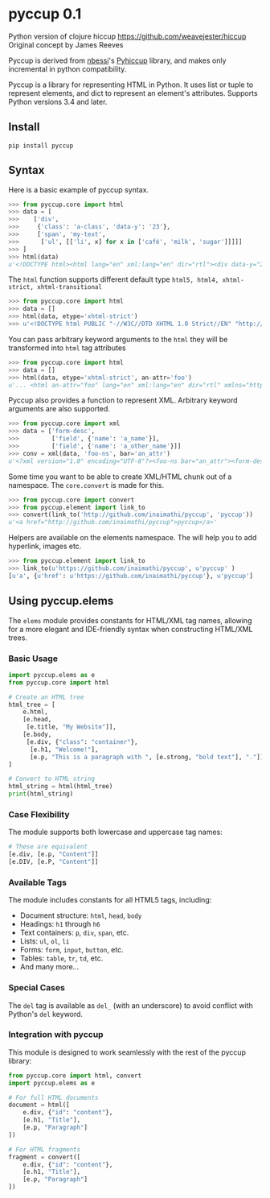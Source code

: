 # pyccup 0.1

Python version of clojure hiccup https://github.com/weavejester/hiccup
Original concept by James Reeves

Pyccup is derived from [nbessi](https://github.com/nbessi)'s [Pyhiccup](https://github.com/nbessi/pyhiccup) library, and makes only incremental in python compatibility.

Pyccup is a library for representing HTML in Python. It uses list or tuple
to represent elements, and dict to represent an element's attributes. Supports Python versions 3.4 and later.

## Install

```
pip install pyccup
```

## Syntax

Here is a basic example of pyccup syntax.

```python
>>> from pyccup.core import html
>>> data = [
>>>    ['div',
>>>     {'class': 'a-class', 'data-y': '23'},
>>>     ['span', 'my-text',
>>>      ['ul', [['li', x] for x in ['café', 'milk', 'sugar']]]]]
>>> ]
>>> html(data)
u'<!DOCTYPE html><html lang="en" xml:lang="en" dir="rtl"><div data-y="23" class="a-class"><span>my-text<ul><li>café<li>milk<li>sugar</ul></span></div></html>'
```

The `html` function supports different default type `html5, html4, xhtml-strict, xhtml-transitional`

```python
>>> from pyccup.core import html
>>> data = []
>>> html(data, etype='xhtml-strict')
>>> u'<!DOCTYPE html PUBLIC "-//W3C//DTD XHTML 1.0 Strict//EN" "http://www.w3.org/TR/xhtml1/DTD/xhtml1-strict.dtd"><html lang="en" xml:lang="en" dir="rtl" xmlns="http://www.w3.org/1999/xhtml"/>'
```

You can pass arbitrary keyword arguments to the `html` they will be transformed into `html` tag attributes

```python
>>> from pyccup.core import html
>>> data = []
>>> html(data, etype='xhtml-strict', an-attr='foo')
u'... <html an-attr="foo" lang="en" xml:lang="en" dir="rtl" xmlns="http://www.w3.org/1999/xhtml"/>'
```

Pyccup also provides a function to represent XML. Arbitrary keyword arguments are also supported.

```python
>>> from pyccup.core import xml
>>> data = ['form-desc',
>>>         ['field', {'name': 'a_name'}],
>>>         ['field', {'name': 'a_other_name'}]]
>>> conv = xml(data, 'foo-ns', bar='an_attr')
u'<?xml version="1.0" encoding="UTF-8"?><foo-ns bar="an_attr"><form-desc><field name="a_name"/><field name="a_other_name"/></form-desc></foo-ns>'
```

Some time you want to be able to create XML/HTML chunk out of a namespace. The `core.convert` is made for this.

```python
>>> from pyccup.core import convert
>>> from pyccup.element import link_to
>>> convert(link_to('http://github.com/inaimathi/pyccup', 'pyccup'))
u'<a href="http://github.com/inaimathi/pyccup">pyccup</a>'
```

Helpers are available on the elements namespace. The will help you to add hyperlink, images etc.

```python
>>> from pyccup.element import link_to
>>> link_to(u'https://github.com/inaimathi/pyccup', u'pyccup' )
[u'a', {u'href': u'https://github.com/inaimathi/pyccup'}, u'pyccup']
```

## Using pyccup.elems

The `elems` module provides constants for HTML/XML tag names, allowing for a more elegant and IDE-friendly syntax when constructing HTML/XML trees.

### Basic Usage

```python
import pyccup.elems as e
from pyccup.core import html

# Create an HTML tree
html_tree = [
    e.html, 
    [e.head, 
     [e.title, "My Website"]],
    [e.body, 
     [e.div, {"class": "container"},
      [e.h1, "Welcome!"],
      [e.p, "This is a paragraph with ", [e.strong, "bold text"], "."]]]
]

# Convert to HTML string
html_string = html(html_tree)
print(html_string)
```

### Case Flexibility

The module supports both lowercase and uppercase tag names:

```python
# These are equivalent
[e.div, [e.p, "Content"]]
[e.DIV, [e.P, "Content"]]
```

### Available Tags

The module includes constants for all HTML5 tags, including:

- Document structure: `html`, `head`, `body`
- Headings: `h1` through `h6`
- Text containers: `p`, `div`, `span`, etc.
- Lists: `ul`, `ol`, `li`
- Forms: `form`, `input`, `button`, etc.
- Tables: `table`, `tr`, `td`, etc.
- And many more...

### Special Cases

The `del` tag is available as `del_` (with an underscore) to avoid conflict with Python's `del` keyword.

### Integration with pyccup

This module is designed to work seamlessly with the rest of the pyccup library:

```python
from pyccup.core import html, convert
import pyccup.elems as e

# For full HTML documents
document = html([
    e.div, {"id": "content"},
    [e.h1, "Title"],
    [e.p, "Paragraph"]
])

# For HTML fragments
fragment = convert([
    e.div, {"id": "content"},
    [e.h1, "Title"],
    [e.p, "Paragraph"]
])
```
